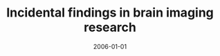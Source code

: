 ---
title: "Incidental findings in brain imaging research"
date: 2006-01-01
authors_string: J. Illes, M. Kirschen, E. Edwards, L. Stanford, Peter Bandettini, M. Cho, P. Ford, G. Glover, J. Kulynych, R. Macklin
authors:
   - J. Illes
   - M. Kirschen
   - E. Edwards
   - L. Stanford
   - Peter Bandettini
   - M. Cho
   - P. Ford
   - G. Glover
   - J. Kulynych
   - R. Macklin
author_ids:
   - peter_bandettini
   - julia_choi
journal: 'Science'
volume: 311
issue: 
pages: 783-784
book_title: ''
publisher: ''
abstract: ""
project_id: 
paper_url: 
doi: 
data_loc: ''
code_loc: ''
file: '/assets/publications//assets/publications/'
file_name: '/assets/publications/'
type: journal_article
pub_str: ' (2006) Science 311: 783-784'
layout: publication 
---